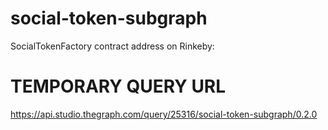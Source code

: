 # social-token-subgraph
SocialTokenFactory contract address on Rinkeby: 

# TEMPORARY QUERY URL
https://api.studio.thegraph.com/query/25316/social-token-subgraph/0.2.0
